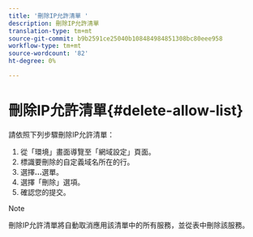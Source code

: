 ```yaml
---
title: '刪除IP允許清單 '
description: 刪除IP允許清單
translation-type: tm+mt
source-git-commit: b9b2591ce25040b108484984851308bc80eee958
workflow-type: tm+mt
source-wordcount: '82'
ht-degree: 0%

---
```



# 刪除IP允許清單{#delete-allow-list}

請依照下列步驟刪除IP允許清單：

1. 從「環境」畫面導覽至「網域設定」頁面。
1. 標識要刪除的自定義域名所在的行。
1. 選擇&#x200B;**...**&#x200B;選單。
1. 選擇「刪除」選項。
1. 確認您的提交。

>[!NOTE]
>刪除IP允許清單將自動取消應用該清單中的所有服務，並從表中刪除該服務。


